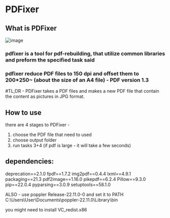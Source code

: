 # PDFixer
## What is PDFixer

![image](https://user-images.githubusercontent.com/3217869/204112764-aa1004a6-28b2-410a-b33b-72beccd3d135.png)

### pdfixer is a tool for pdf-rebuilding, that utilize common libraries and preform the specified task said
### pdfixer reduce PDF files to 150 dpi and offset them to 200*250~  (about the size of an A4 file) - PDF version 1.3 

#TL;DR - PDFixer takes a PDF files and makes a new PDF file that contain the content as pictures in JPG format.
## How to use
there are 4 stages to PDFixer -
1. choose the PDF file that need to used
2. choose output folder
3. run tasks 3+4 (if pdf is large - it will take a few seconds)

## dependencies:
deprecation==2.1.0
fpdf==1.7.2
img2pdf==0.4.4
lxml==4.9.1
packaging==21.3
pdf2image==1.16.0
pikepdf==6.2.4
Pillow==9.3.0
pip==22.0.4
pyparsing==3.0.9
setuptools==58.1.0

ALSO - use poppler Release-22.11.0-0 and set it to PATH
C:\Users\User\Documents\poppler-22.11.0\Library\bin

you might need to install VC_redist.x86 
